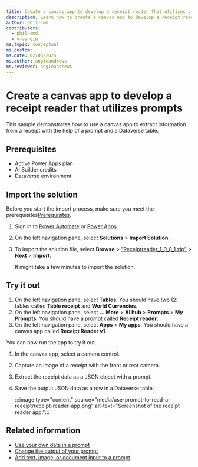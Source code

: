 ```yaml
---
title: Create a canvas app to develop a receipt reader that utilizes prompts
description: Learn how to create a canvas app to develop a receipt reader that utilizes prompts.
author: phil-cmd
contributors:
  - phil-cmd
  - v-aangie
ms.topic: conceptual
ms.custom:
ms.date: 02/05/2025
ms.author: angieandrews
ms.reviewer: angieandrews
---
```


# Create a canvas app to develop a receipt reader that utilizes prompts

This sample demonstrates how to use a canvas app to extract information from a receipt with the help of a prompt and a Dataverse table.

## Prerequisites

- Active Power Apps plan
- AI Builder credits
- Dataverse environment

## Import the solution

Before you start the import process, make sure you meet the prerequisites[Prerequisites](#prerequisites).

1. Sign in to [Power Automate](https://make.powerautomate.com/) or [Power Apps](https://make.powerapps.com/).
1. On the left navigation pane, select **Solutions** > **Import Solution**.
1. To import the solution file, select **Browse** > ["Receiptreader_1_0_0_1.zip"](https://go.microsoft.com/fwlink/?linkid=2301859) > **Next** > **Import**.

    It might take a few minutes to import the solution.

## Try it out

1. On the left navigation pane, select **Tables**. You should have two (2) tables called **Table receipt** and **World Currencies**.
1. On the left navigation pane, select **... More** > **AI hub** > **Prompts** > **My Prompts**. You should have a prompt called **Receipt reader**.
1. On the left navigation pane, select **Apps** > **My apps**. You should have a canvas app called **Receipt Reader v1**.

You can now run the app to try it out.

1. In the canvas app, select a camera control.
1. Capture an image of a receipt with the front or rear camera.
1. Extract the receipt data as a JSON object with a prompt.
1. Save the output JSON data as a row in a Dataverse table.

    :::image type="content" source="media/use-prompt-to-read-a-receipt/receipt-reader-app.png" alt-text="Screenshot of the receipt reader app.":::

## Related information

- [Use your own data in a prompt](use-your-own-prompt-data.md)
- [Change the output of your prompt](change-prompt-output.md)
- [Add text, image, or document input to a prompt](add-inputs-prompt.md)

